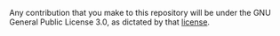 Any contribution that you make to this repository will
be under the GNU General Public License 3.0, as dictated by that
[license](https://github.com/rbonghi/ros2_system_manager/blob/main/LICENSE).